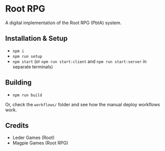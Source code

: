 
# Root RPG

A digital implementation of the Root RPG (PbtA) system.

## Installation & Setup

* `npm i`
* `npm run setup`
* `npm start` (or `npm run start:client` and `npm run start:server` in separate terminals)

## Building

* `npm run build`

Or, check the `workflows/` folder and see how the manual deploy workflows work.

## Credits

- Leder Games (Root)
- Magpie Games (Root RPG)
